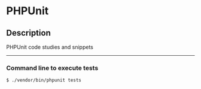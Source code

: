 # PHPUnit

## Description
PHPUnit code studies and snippets

---

### Command line to execute tests
```bash
$ ./vendor/bin/phpunit tests
```
